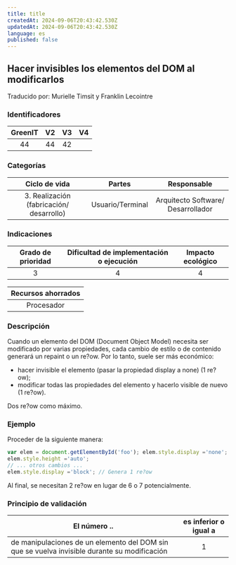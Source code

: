 ```yaml
---
title: title
createdAt: 2024-09-06T20:43:42.530Z
updatedAt: 2024-09-06T20:43:42.530Z
language: es
published: false
---
```

## Hacer invisibles los elementos del DOM al modificarlos
Traducido por: Murielle Timsit y Franklin Lecointre

### Identificadores

| GreenIT | V2  | V3 | V4  |
|:-------:|:----:|:----:|:----:|
|   44   | 44  | 42   | |

### Categorías

| Ciclo de vida | Partes | Responsable  |
|:---------:|:----:|:----:|
| 3. Realización (fabricación/ desarrollo) | Usuario/Terminal | Arquitecto Software/ Desarrollador |

### Indicaciones

| Grado de prioridad   | Dificultad de implementación o ejecución | Impacto ecológico   |
|:-------------------:|:-------------------------:|:---------------------:|
| 3 | 4 | 4 |

|Recursos ahorrados |
|:----------------------------------------------------------:|
|  Procesador  |

### Descripción

Cuando un elemento del DOM (Document Object Model) necesita ser modificado por varias propiedades, cada cambio de estilo o de contenido generará un repaint o un re?ow. Por lo tanto, suele ser más económico:
 - hacer invisible el elemento (pasar la propiedad display a none) (1 re?ow);
 - modificar todas las propiedades del elemento y hacerlo visible de nuevo (1 re?ow).

Dos re?ow como máximo.

### Ejemplo

Proceder de la siguiente manera:
```javascript
var elem = document.getElementById('foo'); elem.style.display ='none'; // Genera 1 re?ow elem.style.width = '10em';
elem.style.height ='auto';
// ... otros cambios ...
elem.style.display ='block'; // Genera 1 re?ow
```

Al final, se necesitan 2 re?ow en lugar de 6 o 7 potencialmente.

### Principio de validación

| El número ..   | es inferior o igual a   |  
|-------------------|:-------------------------:|
| de manipulaciones de un elemento del DOM sin que se vuelva invisible durante su modificación | 1 |


